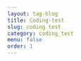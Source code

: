 ```yaml
---
layout: tag-blog
title: Coding-test
slug: coding test
category: coding_test
menu: false
order: 1
---
```

